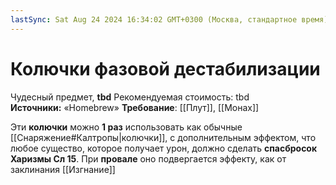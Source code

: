 ```yaml
---
lastSync: Sat Aug 24 2024 16:34:02 GMT+0300 (Москва, стандартное время)
---
```

# Колючки фазовой дестабилизации

Чудесный предмет, **tbd**
Рекомендуемая стоимость: tbd
**Источники:** «Homebrew»
**Требование**: [[Плут]], [[Монах]]

Эти **колючки** можно **1 раз** использовать как обычные [[Снаряжение#Калтропы|колючки]], с дополнительным эффектом, что любое существо, которое получает урон, должно сделать **спасбросок Харизмы Сл 15**. При **провале** оно подвергается эффекту, как от заклинания [[Изгнание]]